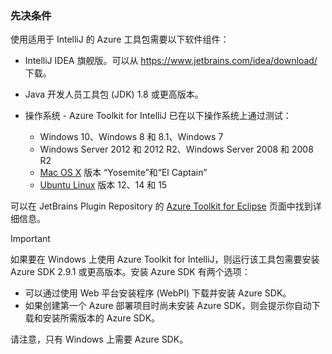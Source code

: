 ### 先决条件

使用适用于 IntelliJ 的 Azure 工具包需要以下软件组件：

* IntelliJ IDEA 旗舰版。可以从 <https://www.jetbrains.com/idea/download/> 下载。

* Java 开发人员工具包 (JDK) 1.8 或更高版本。

* 操作系统 - Azure Toolkit for IntelliJ 已在以下操作系统上通过测试：
    * Windows 10、Windows 8 和 8.1、Windows 7
    * Windows Server 2012 和 2012 R2、Windows Server 2008 和 2008 R2
    * [Mac OS X](http://www.apple.com/osx) 版本 “Yosemite”和“El Captain”
    * [Ubuntu Linux](http://www.ubuntu.com) 版本 12、14 和 15

可以在 JetBrains Plugin Repository 的 [Azure Toolkit for Eclipse](https://plugins.jetbrains.com/plugin/8053) 页面中找到详细信息。

> [!IMPORTANT]
> 如果要在 Windows 上使用 Azure Toolkit for IntelliJ，则运行该工具包需要安装 Azure SDK 2.9.1 或更高版本。安装 Azure SDK 有两个选项：
> 
> * 可以通过使用 Web 平台安装程序 (WebPI) 下载并安装 Azure SDK。
> * 如果创建第一个 Azure 部署项目时尚未安装 Azure SDK，则会提示你自动下载和安装所需版本的 Azure SDK。
> 
> 请注意，只有 Windows 上需要 Azure SDK。

<!---HONumber=Mooncake_0725_2016-->